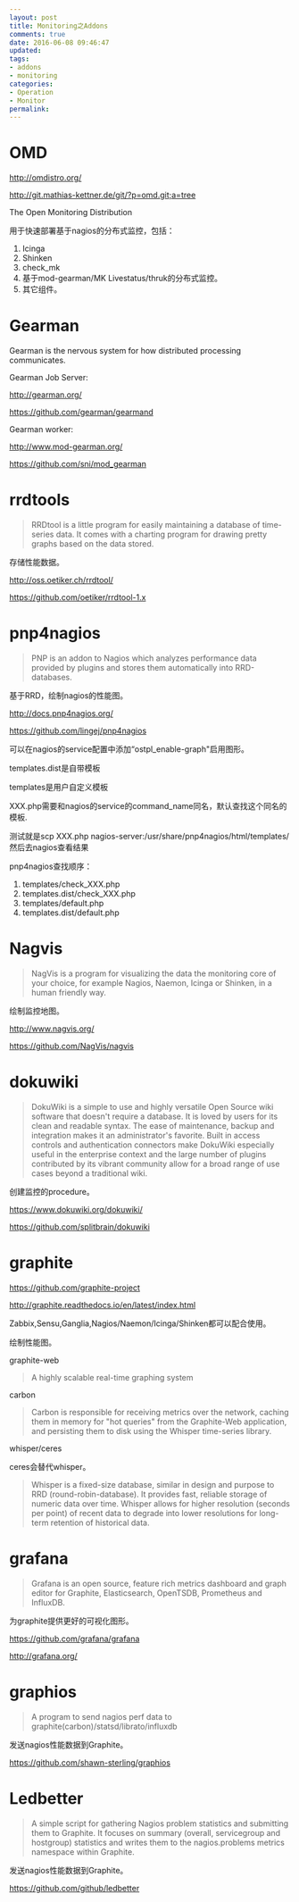 ```yaml
---
layout: post
title: Monitoring之Addons
comments: true
date: 2016-06-08 09:46:47
updated:
tags:
- addons
- monitoring
categories:
- Operation
- Monitor
permalink:
---
```


# OMD

<http://omdistro.org/>

<http://git.mathias-kettner.de/git/?p=omd.git;a=tree>

The Open Monitoring Distribution

用于快速部署基于nagios的分布式监控，包括：
1. Icinga
2. Shinken
3. check_mk
4. 基于mod-gearman/MK Livestatus/thruk的分布式监控。
5. 其它组件。

# Gearman

Gearman is the nervous system for how distributed processing communicates.

Gearman Job Server:

<http://gearman.org/>

<https://github.com/gearman/gearmand>

Gearman worker:

<http://www.mod-gearman.org/>

<https://github.com/sni/mod_gearman>

# rrdtools

>RRDtool is a little program for easily maintaining a database of time-series
data. It comes with a charting program for drawing pretty graphs based on the
data stored.

存储性能数据。

<http://oss.oetiker.ch/rrdtool/>

<https://github.com/oetiker/rrdtool-1.x>

# pnp4nagios

> PNP is an addon to Nagios which analyzes performance data provided by plugins and stores them automatically into RRD-databases.

基于RRD，绘制nagios的性能图。

<http://docs.pnp4nagios.org/>

<https://github.com/lingej/pnp4nagios>

可以在nagios的service配置中添加“ostpl_enable-graph"启用图形。

templates.dist是自带模板

templates是用户自定义模板

XXX.php需要和nagios的service的command_name同名，默认查找这个同名的模板.

测试就是scp XXX.php nagios-server:/usr/share/pnp4nagios/html/templates/然后去nagios查看结果

pnp4nagios查找顺序：
1. templates/check_XXX.php
2. templates.dist/check_XXX.php
3. templates/default.php
4. templates.dist/default.php

# Nagvis

>NagVis is a program for visualizing the data the monitoring core of your
choice, for example Nagios, Naemon, Icinga or Shinken, in a human friendly way.

绘制监控地图。

<http://www.nagvis.org/>

<https://github.com/NagVis/nagvis>

# dokuwiki

> DokuWiki is a simple to use and highly versatile Open Source wiki software
that doesn't require a database. It is loved by users for its clean and readable
syntax. The ease of maintenance, backup and integration makes it an
administrator's favorite. Built in access controls and authentication connectors
make DokuWiki especially useful in the enterprise context and the large number
of plugins contributed by its vibrant community allow for a broad range of use
cases beyond a traditional wiki.

创建监控的procedure。

<https://www.dokuwiki.org/dokuwiki/>

<https://github.com/splitbrain/dokuwiki>

# graphite

<https://github.com/graphite-project>

<http://graphite.readthedocs.io/en/latest/index.html>

Zabbix,Sensu,Ganglia,Nagios/Naemon/Icinga/Shinken都可以配合使用。

绘制性能图。

graphite-web

> A highly scalable real-time graphing system

carbon

> Carbon is responsible for receiving metrics over the network, caching them in
memory for "hot queries" from the Graphite-Web application, and persisting them
to disk using the Whisper time-series library.

whisper/ceres

ceres会替代whisper。

> Whisper is a fixed-size database, similar in design and purpose to RRD
(round-robin-database). It provides fast, reliable storage of numeric data over
time. Whisper allows for higher resolution (seconds per point) of recent data to
degrade into lower resolutions for long-term retention of historical data.

# grafana

> Grafana is an open source, feature rich metrics dashboard and graph editor for
Graphite, Elasticsearch, OpenTSDB, Prometheus and InfluxDB.

为graphite提供更好的可视化图形。

<https://github.com/grafana/grafana>

<http://grafana.org/>

# graphios

> A program to send nagios perf data to graphite(carbon)/statsd/librato/influxdb

发送nagios性能数据到Graphite。

<https://github.com/shawn-sterling/graphios>

# Ledbetter

> A simple script for gathering Nagios problem statistics and submitting them to
Graphite. It focuses on summary (overall, servicegroup and hostgroup) statistics
and writes them to the nagios.problems metrics namespace within Graphite.

发送nagios性能数据到Graphite。

<https://github.com/github/ledbetter>

